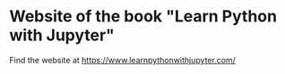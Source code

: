 # Website of the book "Learn Python with Jupyter"

Find the website at https://www.learnpythonwithjupyter.com/
